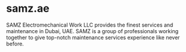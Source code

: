 # samz.ae
SAMZ Electromechanical Work LLC provides the finest services and maintenance in Dubai, UAE. SAMZ is a group of professionals working together to give top-notch maintenance services experience like never before.
